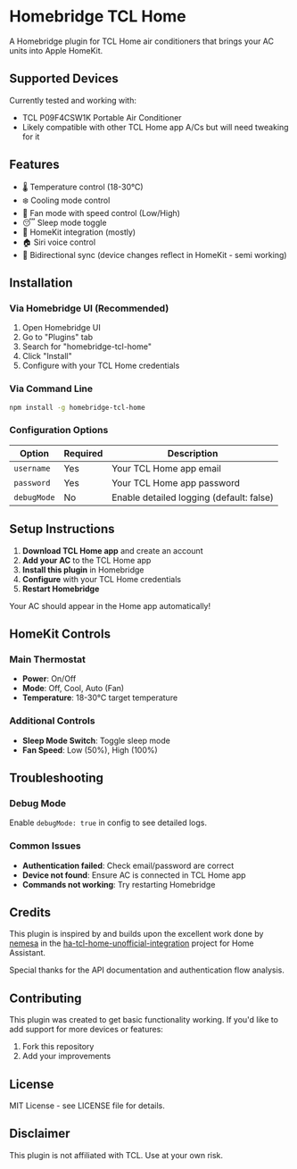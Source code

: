 # Homebridge TCL Home

A Homebridge plugin for TCL Home air conditioners that brings your AC units into Apple HomeKit.

## Supported Devices

Currently tested and working with:
- TCL P09F4CSW1K Portable Air Conditioner
- Likely compatible with other TCL Home app A/Cs but will need tweaking for it

## Features

- 🌡️ Temperature control (18-30°C)
- ❄️ Cooling mode control
- 💨 Fan mode with speed control (Low/High)
- 😴 Sleep mode toggle
- 📱 HomeKit integration (mostly)
- 🏠 Siri voice control
- 🔄 Bidirectional sync (device changes reflect in HomeKit - semi working)

## Installation

### Via Homebridge UI (Recommended)

1. Open Homebridge UI
2. Go to "Plugins" tab
3. Search for "homebridge-tcl-home"
4. Click "Install"
5. Configure with your TCL Home credentials

### Via Command Line

```bash
npm install -g homebridge-tcl-home

```

### Configuration Options

| Option | Required | Description |
|--------|----------|-------------|
| `username` | Yes | Your TCL Home app email |
| `password` | Yes | Your TCL Home app password |
| `debugMode` | No | Enable detailed logging (default: false) |

## Setup Instructions

1. **Download TCL Home app** and create an account
2. **Add your AC** to the TCL Home app
3. **Install this plugin** in Homebridge
4. **Configure** with your TCL Home credentials
5. **Restart Homebridge**

Your AC should appear in the Home app automatically!

## HomeKit Controls

### Main Thermostat
- **Power**: On/Off
- **Mode**: Off, Cool, Auto (Fan)
- **Temperature**: 18-30°C target temperature

### Additional Controls
- **Sleep Mode Switch**: Toggle sleep mode
- **Fan Speed**: Low (50%), High (100%)

## Troubleshooting

### Debug Mode
Enable `debugMode: true` in config to see detailed logs.

### Common Issues
- **Authentication failed**: Check email/password are correct
- **Device not found**: Ensure AC is connected in TCL Home app
- **Commands not working**: Try restarting Homebridge

## Credits

This plugin is inspired by and builds upon the excellent work done by [nemesa](https://github.com/nemesa) in the [ha-tcl-home-unofficial-integration](https://github.com/nemesa/ha-tcl-home-unofficial-integration) project for Home Assistant.

Special thanks for the API documentation and authentication flow analysis.

## Contributing

This plugin was created to get basic functionality working. If you'd like to add support for more devices or features:

1. Fork this repository
2. Add your improvements

## License

MIT License - see LICENSE file for details.

## Disclaimer

This plugin is not affiliated with TCL. Use at your own risk.
